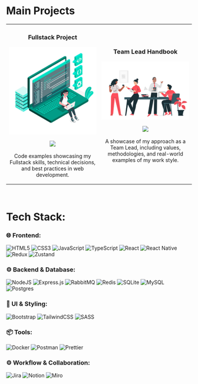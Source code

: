 # Main Projects
<table>
<tr>
<td width="50%">
<h3 align="center">Fullstack Project</h3>
<div align="center">
<a href="https://github.com/lele589/sports-shop" target="_blank"><img src="https://github.com/lele589/lele589/blob/main/rb_939.png" width="250" alt="Fullstack Project"></a>
<p>
<a href="https://github.com/lele589/sports-shop" target="_blank">
<img src="https://img.shields.io/badge/CODE-ff9?style=for-the-badge&logo=github&color=009B86">
</a>
</p>
<p>Code examples showcasing my Fullstack skills, technical decisions, and best practices in web development.</p>
</div>
                                                                                      
</td>

<td width="50%">
<h3 align="center">Team Lead Handbook</h3>
<div align="center">                                       
<a href="https://github.com/lele589/team-lead-handbook" target="_blank"><img src="https://github.com/lele589/lele589/blob/main/rb_1248.png" width="400" alt="Team Lead Handbook"></a>
<br>
<p>
<a href="https://github.com/lele589/team-lead-handbook" target="_blank">
<img src="https://img.shields.io/badge/CODE-ff9?style=for-the-badge&logo=github&color=FE4F5A">
</a>
</p>
</p>A showcase of my approach as a Team Lead, including values, methodologies, and real-world examples of my work style.</p>
</div>                                                             
</table> 

<br>

# Tech Stack:
### 🌐 Frontend:
![HTML5](https://img.shields.io/badge/html5-%23E34F26.svg?style=for-the-badge&logo=html5&logoColor=white) 
![CSS3](https://img.shields.io/badge/css3-%231572B6.svg?style=for-the-badge&logo=css3&logoColor=white)
![JavaScript](https://img.shields.io/badge/javascript-%23323330.svg?style=for-the-badge&logo=javascript&logoColor=%23F7DF1E)
![TypeScript](https://img.shields.io/badge/typescript-%23007ACC.svg?style=for-the-badge&logo=typescript&logoColor=white)
![React](https://img.shields.io/badge/react-%2320232a.svg?style=for-the-badge&logo=react&logoColor=%2361DAFB)
![React Native](https://img.shields.io/badge/react_native-%2320232a.svg?style=for-the-badge&logo=react&logoColor=%2361DAFB)
![Redux](https://img.shields.io/badge/redux-%23593d88.svg?style=for-the-badge&logo=redux&logoColor=white)
![Zustand](https://img.shields.io/badge/Zustand-%2370A9A1.svg?style=for-the-badge&logo=redux&logoColor=white)

### ⚙️ Backend & Database:
![NodeJS](https://img.shields.io/badge/node.js-6DA55F?style=for-the-badge&logo=node.js&logoColor=white)
![Express.js](https://img.shields.io/badge/express.js-%23404d59.svg?style=for-the-badge&logo=express&logoColor=%2361DAFB)
![RabbitMQ](https://img.shields.io/badge/rabbitmq-FF6600?style=for-the-badge&logo=rabbitmq&logoColor=white)
![Redis](https://img.shields.io/badge/redis-%23DD0031.svg?style=for-the-badge&logo=redis&logoColor=white)
![SQLite](https://img.shields.io/badge/sqlite-%2307405e.svg?style=for-the-badge&logo=sqlite&logoColor=white)
![MySQL](https://img.shields.io/badge/mysql-4479A1.svg?style=for-the-badge&logo=mysql&logoColor=white)
![Postgres](https://img.shields.io/badge/postgres-%23316192.svg?style=for-the-badge&logo=postgresql&logoColor=white)

### 🎨 UI & Styling:
![Bootstrap](https://img.shields.io/badge/bootstrap-%238511FA.svg?style=for-the-badge&logo=bootstrap&logoColor=white)
![TailwindCSS](https://img.shields.io/badge/tailwindcss-%2338B2AC.svg?style=for-the-badge&logo=tailwind-css&logoColor=white)
![SASS](https://img.shields.io/badge/SASS-hotpink.svg?style=for-the-badge&logo=SASS&logoColor=white)

### 📦 Tools:
![Docker](https://img.shields.io/badge/docker-%230db7ed.svg?style=for-the-badge&logo=docker&logoColor=white)
![Postman](https://img.shields.io/badge/Postman-FF6C37?style=for-the-badge&logo=postman&logoColor=white)
![Prettier](https://img.shields.io/badge/prettier-%23F7B93E.svg?style=for-the-badge&logo=prettier&logoColor=black)

### ⚙️ Workflow & Collaboration:
![Jira](https://img.shields.io/badge/jira-%230A0FFF.svg?style=for-the-badge&logo=jira&logoColor=white)
![Notion](https://img.shields.io/badge/Notion-%23000000.svg?style=for-the-badge&logo=notion&logoColor=white)
![Miro](https://img.shields.io/badge/miro-%23005B91.svg?style=for-the-badge&logo=miro&logoColor=white)



